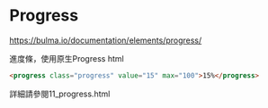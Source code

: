 # Progress

https://bulma.io/documentation/elements/progress/

進度條，使用原生Progress html

```html
<progress class="progress" value="15" max="100">15%</progress>
```

詳細請參閱11_progress.html